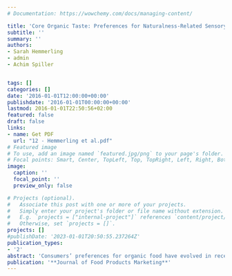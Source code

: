 ```yaml
---
# Documentation: https://wowchemy.com/docs/managing-content/

title: 'Core Organic Taste: Preferences for Naturalness-Related Sensory Attributes of Organic Food Among European Consumers'
subtitle: ''
summary: ''
authors:
- Sarah Hemmerling
- admin 
- Achim Spiller


tags: []
categories: []
date: '2016-01-01T12:00:00+00:00'
publishdate: '2016-01-01T00:00:00+00:00'
lastmod: 2016-01-01T22:50:56+02:00
featured: false
draft: false
links: 
- name: Get PDF
  url: "12 - Hemmerling et al.pdf"
# Featured image
# To use, add an image named `featured.jpg/png` to your page's folder.
# Focal points: Smart, Center, TopLeft, Top, TopRight, Left, Right, BottomLeft, Bottom, BottomRight.
image:
  caption: ''
  focal_point: ''
  preview_only: false

# Projects (optional).
#   Associate this post with one or more of your projects.
#   Simply enter your project's folder or file name without extension.
#   E.g. `projects = ["internal-project"]` references `content/project/deep-learning/index.md`.
#   Otherwise, set `projects = []`.
projects: []
#publishDate: '2023-01-01T20:50:55.237264Z'
publication_types: 
- '2'
abstract: 'Consumers’ preferences for organic food have evolved in recent years, moving from altruistic values to more egoistic buying motivations, such as health promoting or nutritional aspects and sensory properties. Hypothesizing that organic consumers have peculiar preferences for naturalness-related sensory attributes, we developed the concept of the “core organic taste” based on the principles of a wholesome nutrition. This article investigates to what extent the “core organic taste” is relevant across different European countries and its potential relevance for food marketing. A sample of 1,798 organic food consumers was interviewed during 2010–2011 in six European countries. Explorative factor analysis, correlation analysis, ANOVA, and post hoc tests were applied to analyze the data. Results show that the “core organic taste” is not applicable for all countries. Indeed, for most countries only single elements seem to be relevant. However, for Germany and Switzerland the “core organic taste”—representing the first “taste style”—has proven its potential value and points at the need for more research in this field. Depending on the country, product developers and marketers could potentially use different elements of the “core organic taste” to better meet organic consumers’ wishes and expectations. Finally, recommendations and suggestions for practitioners and academia are provided.'
publication: '**Journal of Food Products Marketing**'
---
```


